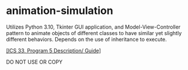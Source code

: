 # animation-simulation
Utilizes Python 3.10, Tkinter GUI application, and Model-View-Controller pattern to animate objects of different classes to have similar yet slightly different behaviors. Depends on the use of inheritance to execute.

[[ICS 33, Program 5 Description/ Guide]](https://www.ics.uci.edu/~pattis/ICS-33/assignments/program5/program.html)

DO NOT USE OR COPY

